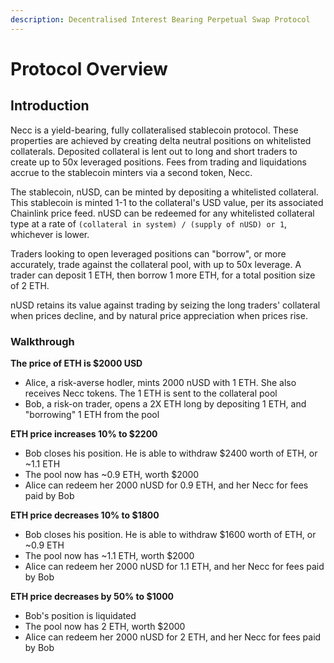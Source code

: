 ```yaml
---
description: Decentralised Interest Bearing Perpetual Swap Protocol
---
```


# Protocol Overview

## Introduction

Necc is a yield-bearing, fully collateralised stablecoin protocol. These properties are achieved by creating delta neutral positions on whitelisted collaterals. Deposited collateral is lent out to long and short traders to create up to 50x leveraged positions. Fees from trading and liquidations accrue to the stablecoin minters via a second token, Necc.

The stablecoin, nUSD, can be minted by depositing a whitelisted collateral. This stablecoin is minted 1-1 to the collateral's USD value, per its associated Chainlink price feed. nUSD can be redeemed for any whitelisted collateral type at a rate of `(collateral in system) / (supply of nUSD) or 1`, whichever is lower.

Traders looking to open leveraged positions can "borrow", or more accurately, trade against the collateral pool, with up to 50x leverage. A trader can deposit 1 ETH, then borrow 1 more ETH, for a total position size of 2 ETH.

nUSD retains its value against trading by seizing the long traders' collateral when prices decline, and by natural price appreciation when prices rise.

### Walkthrough

**The price of ETH is $2000 USD**

* Alice, a risk-averse hodler, mints 2000 nUSD with 1 ETH. She also receives Necc tokens. The 1 ETH is sent to the collateral pool
* Bob, a risk-on trader, opens a 2X ETH long by depositing 1 ETH, and "borrowing" 1 ETH from the pool

**ETH price increases 10% to $2200**

* Bob closes his position. He is able to withdraw $2400 worth of ETH, or \~1.1 ETH
* The pool now has \~0.9 ETH, worth $2000
* Alice can redeem her 2000 nUSD for 0.9 ETH, and her Necc for fees paid by Bob

**ETH price decreases 10% to $1800**

* Bob closes his position. He is able to withdraw $1600 worth of ETH, or \~0.9 ETH
* The pool now has \~1.1 ETH, worth $2000
* Alice can redeem her 2000 nUSD for 1.1 ETH, and her Necc for fees paid by Bob

**ETH price decreases by 50% to $1000**

* Bob's position is liquidated
* The pool now has 2 ETH, worth $2000
* Alice can redeem her 2000 nUSD for 2 ETH, and her Necc for fees paid by Bob
